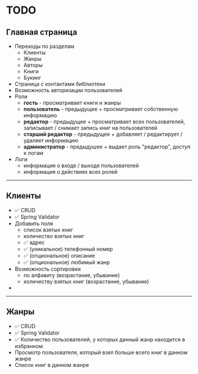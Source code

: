 # TODO

## Главная страница

- Переходы по разделам
    - Клиенты
    - Жанры
    - Авторы
    - Книги
    - Букинг
- Страница с контактами библиотеки
- Возможность авторизации пользователей
- Роли
  - **гость** - просматривает книги и жанры
  - **пользователь** - предыдущее + просматривает собственную информацию
  - **редактор** - предыдущее + просматривает всех пользователей, записывает / снимает запись книг на пользователей
  - **старший редактор** - предыдущее + добавляет / редактирует / удаляет информацию
  - **администратор** - предыдушее + выдает роль "редактор", доступ к логам
- Логи
  - информация о входе / выходе пользователей
  - информация о действиях всех ролей
---

## Клиенты

- ✅ CRUD 
- ✅ Spring Validator
- Добавить поля
  - список взятых книг
  - количество взятых книг
  - ✅ адрес 
  - ✅ (уникальное) телефонный номер 
  - ✅ (опциональное) описание 
  - ✅ (опциональное) любимый жанр
- Возможность сортировки
  - по алфавиту (возрастание, убывание)
  - количеству взятых книг (возрастание, убывание)
- 
---

## Жанры

- ✅ CRUD
- ✅ Spring Validator
- ✅ Количество пользователей, у которых данный жанр находится в избранном
- Просмотр пользователя, который взял больше всего книг в данном жанре
- Список книг в данном жанре